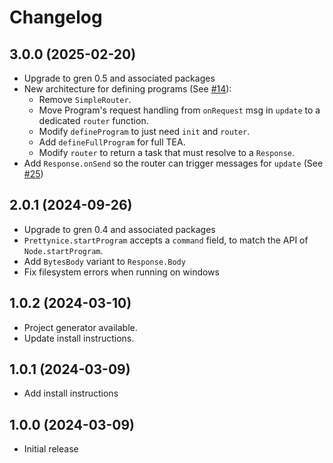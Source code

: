 # Changelog

## 3.0.0 (2025-02-20)

* Upgrade to gren 0.5 and associated packages
* New architecture for defining programs (See [#14](https://github.com/blaix/prettynice/issues/14)):
    * Remove `SimpleRouter`.
    * Move Program's request handling from `onRequest` msg in `update` to a dedicated `router` function.
    * Modify `defineProgram` to just need `init` and `router`.
    * Add `defineFullProgram` for full TEA.
    * Modify `router` to return a task that must resolve to a `Response`.
* Add `Response.onSend` so the router can trigger messages for `update` (See [#25](https://github.com/blaix/prettynice/issues/25))

## 2.0.1 (2024-09-26)

* Upgrade to gren 0.4 and associated packages
* `Prettynice.startProgram` accepts a `command` field, to match the API of `Node.startProgram`.
* Add `BytesBody` variant to `Response.Body`
* Fix filesystem errors when running on windows

## 1.0.2 (2024-03-10)

* Project generator available.
* Update install instructions.

## 1.0.1 (2024-03-09)

* Add install instructions

## 1.0.0 (2024-03-09)

* Initial release
